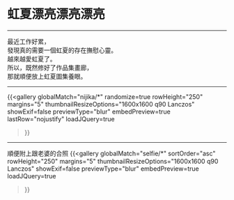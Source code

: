 # 虹夏漂亮漂亮漂亮
***
最近工作好累，  
發現真的需要一個虹夏的存在撫慰心靈。  
越來越愛虹夏了。  
所以，既然修好了作品集畫廊，  
那就順便放上虹夏圖集養眼。  
***
{{<gallery
    globalMatch="nijika/*"
    randomize=true
    rowHeight="250"
    margins="5"
    thumbnailResizeOptions="1600x1600 q90 Lanczos"
    showExif=false
	previewType="blur"
    embedPreview=true
	lastRow="nojustify"
    loadJQuery=true
>}}  
***
順便附上跟老婆的合照
{{<gallery
    globalMatch="selfie/*"
    sortOrder="asc"
    rowHeight="250"
    margins="5"
    thumbnailResizeOptions="1600x1600 q90 Lanczos"
    showExif=false
	previewType="blur"
    embedPreview=true
    loadJQuery=true
>}}  

